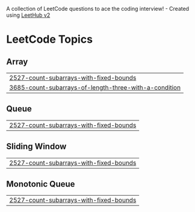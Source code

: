 A collection of LeetCode questions to ace the coding interview! - Created using [LeetHub v2](https://github.com/arunbhardwaj/LeetHub-2.0)
<!---LeetCode Topics Start-->
# LeetCode Topics
## Array
|  |
| ------- |
| [2527-count-subarrays-with-fixed-bounds](https://github.com/kvarun0627/Leetcode-Problems/tree/master/2527-count-subarrays-with-fixed-bounds) |
| [3685-count-subarrays-of-length-three-with-a-condition](https://github.com/kvarun0627/Leetcode-Problems/tree/master/3685-count-subarrays-of-length-three-with-a-condition) |
## Queue
|  |
| ------- |
| [2527-count-subarrays-with-fixed-bounds](https://github.com/kvarun0627/Leetcode-Problems/tree/master/2527-count-subarrays-with-fixed-bounds) |
## Sliding Window
|  |
| ------- |
| [2527-count-subarrays-with-fixed-bounds](https://github.com/kvarun0627/Leetcode-Problems/tree/master/2527-count-subarrays-with-fixed-bounds) |
## Monotonic Queue
|  |
| ------- |
| [2527-count-subarrays-with-fixed-bounds](https://github.com/kvarun0627/Leetcode-Problems/tree/master/2527-count-subarrays-with-fixed-bounds) |
<!---LeetCode Topics End-->